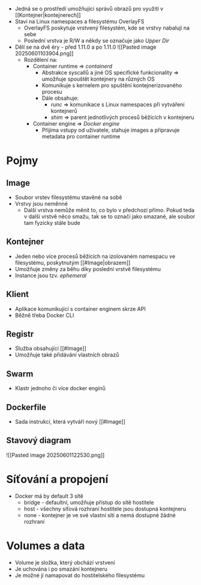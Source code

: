 - Jedná se o prostředí umožňující správů obrazů pro využití v [[Kontejner|kontejnerech]]
- Staví na Linux namespaces a filesystému OverlayFS
	- OverlayFS poskytuje vrstvený filesystém, kde se vrstvy nabalují na sebe 
	- Poslední vrstva je R/W a někdy se označuje jako *Upper Dir*
- Dělí se na dvě éry - před 1.11.0 a po 1.11.0 
	![[Pasted image 20250601103904.png]]
	- Rozdělení na:
		- Container runtime => *containerd*
			- Abstrakce syscallů a jiné OS specifické funkcionality => umožňuje spouštět kontejnery na různých OS
			- Komunikuje s kernelem pro spuštění kontejnerizovaného procesu
			- Dále obsahuje:
				- *runc* => komunikace s Linux namespaces při vytváření kontejnerů
				- *shim* => parent jednotlivých procesů běžících v kontejneru
		- Container engine => *Docker engine*
			- Přijíma vstupy od uživatele, stahuje images a připravuje metadata pro container runtime

# Pojmy
## Image
- Soubor vrstev filesystému stavěné na sobě
- Vrstvy jsou neměnné
	- Další vrstva nemůže měnit to, co bylo v předchozí přímo. Pokud teda v další vrstvě něco smažu, tak se to označí jako smazané, ale soubor tam fyzicky stále bude
## Kontejner
- Jeden nebo více procesů běžících na izolovaném namespacu ve filesystému, poskytnutým [[#Image|obrazem]]
- Umožňuje změny za běhu díky poslední vrstvě filesystému
- Instance jsou tzv. *ephemeral*
## Klient
- Aplikace komunikující s container enginem skrze API
- Běžně třeba Docker CLI
## Registr
- Služba obsahující [[#Image]]
- Umožňuje také přidávání vlastních obrazů
## Swarm
- Klastr jednoho či více docker enginů

## Dockerfile
- Sada instrukcí, která vytváří nový [[#Image]]

## Stavový diagram
![[Pasted image 20250601122530.png]]

# Síťování a propojení
- Docker má by default 3 sítě
	- bridge - defaultní, umožňuje přístup do sítě hostitele 
	- host - všechny síťová rozhraní hostitele jsou dostupná kontejneru
	- none - kontejner je ve své vlastní síti a nemá dostupné žádné rozhraní
# Volumes a data
- Volume je složka, který obchází vrstvení
- Je uchována i po smazání kontejneru
- Je možné jí namapovat do hostitelského filesystému
